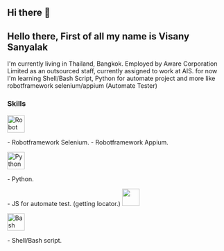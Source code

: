 ## Hi there 👋

<!--
**visanu1996/visanu1996** is a ✨ _special_ ✨ repository because its `README.md` (this file) appears on your GitHub profile.

Here are some ideas to get you started:


- 🔭 I’m currently working on ...
- 🌱 I’m currently learning ...
- 👯 I’m looking to collaborate on ...
- 🤔 I’m looking for help with ...
- 💬 Ask me about ...
- 📫 How to reach me: ...
- 😄 Pronouns: ...
- ⚡ Fun fact: ...
-->

## Hello there, First of all my name is Visany Sanyalak
I'm currently living in Thailand, Bangkok.
Employed by Aware Corporation Limited as an outsourced staff, currently assigned to work at AIS.
for now  I'm learning Shell/Bash Script, Python for automate project and more like robotframework  selenium/appium (Automate Tester)

### Skills
<p align="left">
  <img src="https://cdn.jsdelivr.net/npm/simple-icons@latest/icons/robotframework.svg" alt="Robot Framework" width="40" height="40"/>
</p>
- Robotframework Selenium. 
- Robotframework Appium. 
<p align="left">
  <img src="https://cdn.jsdelivr.net/gh/devicons/devicon/icons/python/python-original.svg" alt="Python" width="40" height="40"/>
</p>
- Python. 
<p align="left">
  - JS for automate test. (getting locator.) <img src="https://cdn.jsdelivr.net/gh/devicons/devicon/icons/javascript/javascript-original.svg" width="40" height="40"/>
</p>

<p align="left">
  <img src="https://cdn.jsdelivr.net/gh/devicons/devicon/icons/bash/bash-original.svg" alt="Bash" width="40" height="40"/>
</p>
- Shell/Bash script. 
